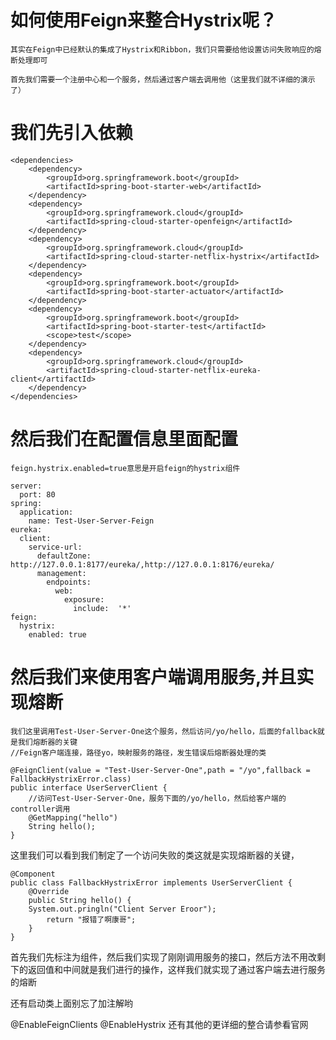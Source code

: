 # 如何使用Feign来整合Hystrix呢？

	其实在Feign中已经默认的集成了Hystrix和Ribbon，我们只需要给他设置访问失败响应的熔断处理即可
	
	首先我们需要一个注册中心和一个服务，然后通过客户端去调用他（这里我们就不详细的演示了）

# 我们先引入依赖


	
	<dependencies>
	    <dependency>
	        <groupId>org.springframework.boot</groupId>
	        <artifactId>spring-boot-starter-web</artifactId>
	    </dependency>
	    <dependency>
	        <groupId>org.springframework.cloud</groupId>
	        <artifactId>spring-cloud-starter-openfeign</artifactId>
	    </dependency>
	    <dependency>
	        <groupId>org.springframework.cloud</groupId>
	        <artifactId>spring-cloud-starter-netflix-hystrix</artifactId>
	    </dependency>
	    <dependency>
	        <groupId>org.springframework.boot</groupId>
	        <artifactId>spring-boot-starter-actuator</artifactId>
	    </dependency>
	    <dependency>
	        <groupId>org.springframework.boot</groupId>
	        <artifactId>spring-boot-starter-test</artifactId>
	        <scope>test</scope>
	    </dependency>
	    <dependency>
	        <groupId>org.springframework.cloud</groupId>
	        <artifactId>spring-cloud-starter-netflix-eureka-client</artifactId>
	    </dependency>
	</dependencies>
	

# 然后我们在配置信息里面配置


    feign.hystrix.enabled=true意思是开启feign的hystrix组件
```
server:
  port: 80
spring:
  application:
    name: Test-User-Server-Feign
eureka:
  client:
    service-url:
      defaultZone: http://127.0.0.1:8177/eureka/,http://127.0.0.1:8176/eureka/
      management:
        endpoints:
          web:
            exposure:
              include:  '*'
feign:
  hystrix:
    enabled: true
```

# 然后我们来使用客户端调用服务,并且实现熔断


	
	
	我们这里调用Test-User-Server-One这个服务，然后访问/yo/hello，后面的fallback就是我们熔断器的关键
	//Feign客户端连接，路径yo，映射服务的路径，发生错误后熔断器处理的类
	
	@FeignClient(value = "Test-User-Server-One",path = "/yo",fallback = FallbackHystrixError.class)
	public interface UserServerClient {
	    //访问Test-User-Server-One，服务下面的/yo/hello，然后给客户端的controller调用
	    @GetMapping("hello")
	    String hello();
	}

这里我们可以看到我们制定了一个访问失败的类这就是实现熔断器的关键，


    @Component
    public class FallbackHystrixError implements UserServerClient {
        @Override
        public String hello() {
        System.out.pringln("Client Server Eroor");
            return "报错了啊康哥";
        }
    }
首先我们先标注为组件，然后我们实现了刚刚调用服务的接口，然后方法不用改剩下的返回值和中间就是我们进行的操作，这样我们就实现了通过客户端去进行服务的熔断

还有启动类上面别忘了加注解哟

@EnableFeignClients
@EnableHystrix
还有其他的更详细的整合请参看官网